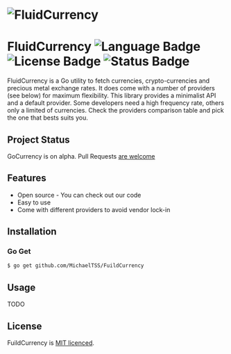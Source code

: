 # ![FluidCurrency](http://image.prntscr.com/image/e1498265eef040bc956e388c35d8f93a.png)

# FluidCurrency ![Language Badge](https://img.shields.io/badge/Language-Go-blue.svg) ![License Badge](https://img.shields.io/badge/License-MIT-blue.svg) ![Status Badge](https://img.shields.io/badge/Status-Alpha-yellow.svg)

FluidCurrency is a Go utility to fetch currencies, crypto-currencies and precious metal exchange rates. It does come with a number of providers (see below) for maximum flexibility. This library provides a minimalist API and a default provider. Some developers need a high frequency rate, others only a limited of currencies. Check the providers comparison table and pick the one that bests suits you.

## Project Status

GoCurrency is on alpha. Pull Requests [are welcome](CONTRIBUTING.md)

## Features

- Open source - You can check out our code
- Easy to use
- Come with different providers to avoid vendor lock-in

## Installation

### Go Get

```bash
$ go get github.com/MichaelTSS/FuildCurrency
```

## Usage

TODO

## License

FuildCurrency is [MIT licenced](LICENCE).
